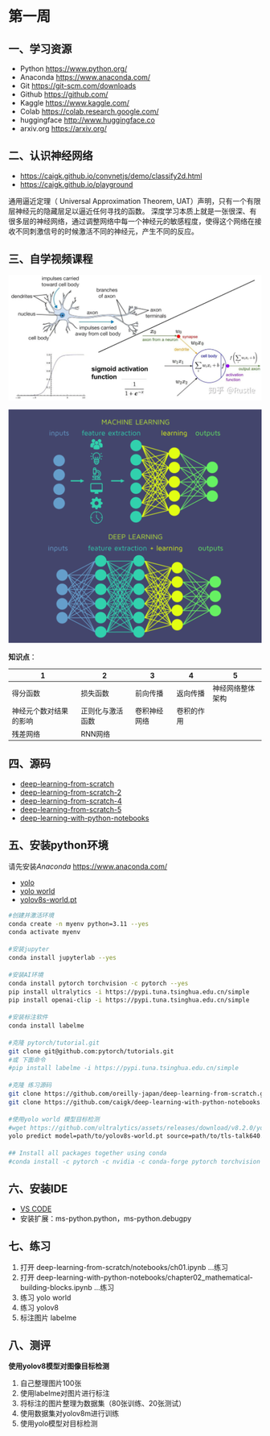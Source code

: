 # 第一周

## 一、学习资源

* Python <https://www.python.org/>
* Anaconda <https://www.anaconda.com/>
* Git <https://git-scm.com/downloads>
* Github <https://github.com/>
* Kaggle <https://www.kaggle.com/>
* Colab  <https://colab.research.google.com/>
* huggingface <http://www.huggingface.co>
* arxiv.org <https://arxiv.org/>

## 二、认识神经网络

* <https://caigk.github.io/convnetjs/demo/classify2d.html>
* <https://caigk.github.io/playground>

通用逼近定理（ Universal Approximation Theorem, UAT）声明，只有一个有限层神经元的隐藏层足以逼近任何寻找的函数。
深度学习本质上就是一张很深、有很多层的神经网络，通过调整网络中每一个神经元的敏感程度，使得这个网络在接收不同刺激信号的时候激活不同的神经元，产生不同的反应。

## 三、自学视频课程

![神经元](images/nn.png)

![ml vs dl](images/ml_dl.png)

**知识点**：

| 1 | 2 | 3 | 4 | 5 |
| --- | ----------- | ----------- | ----------- | ----------- |
| 得分函数 | 损失函数 | 前向传播 | 返向传播 | 神经网络整体架构 |
| 神经元个数对结果的影响 | 正则化与激活函数 | 卷积神经网络 | 卷积的作用 |  |
| 残差网络 | RNN网络 |  |  |  |



## 四、源码

* [deep-learning-from-scratch](https://github.com/oreilly-japan/deep-learning-from-scratch)
* [deep-learning-from-scratch-2](https://github.com/oreilly-japan/deep-learning-from-scratch-2)
* [deep-learning-from-scratch-4](https://github.com/oreilly-japan/deep-learning-from-scratch-4)
* [deep-learning-from-scratch-5](https://github.com/oreilly-japan/deep-learning-from-scratch-5)
* [deep-learning-with-python-notebooks](https://github.com/caigk/deep-learning-with-python-notebooks)

## 五、安装python环境

请先安装*Anaconda* https://www.anaconda.com/

* [yolo](https://docs.ultralytics.com/models/)
* [yolo world](https://docs.ultralytics.com/models/yolo-world/)
* [yolov8s-world.pt](https://github.com/ultralytics/assets/releases/download/v8.2.0/yolov8s-world.pt)

```bash
#创建并激活环境
conda create -n myenv python=3.11 --yes
conda activate myenv

#安装jupyter
conda install jupyterlab --yes

#安装AI环境
conda install pytorch torchvision -c pytorch --yes
pip install ultralytics -i https://pypi.tuna.tsinghua.edu.cn/simple
pip install openai-clip -i https://pypi.tuna.tsinghua.edu.cn/simple

#安装标注软件
conda install labelme

#克隆 pytorch/tutorial.git
git clone git@github.com:pytorch/tutorials.git
#或 下面命令
#pip install labelme -i https://pypi.tuna.tsinghua.edu.cn/simple

#克隆 练习源码
git clone https://github.com/oreilly-japan/deep-learning-from-scratch.git
git clone https://github.com/caigk/deep-learning-with-python-notebooks.git

#使用yolo world 模型目标检测
#wget https://github.com/ultralytics/assets/releases/download/v8.2.0/yolov8s-world.pt
yolo predict model=path/to/yolov8s-world.pt source=path/to/tls-talk640.jpg imgsz=640

## Install all packages together using conda
#conda install -c pytorch -c nvidia -c conda-forge pytorch torchvision pytorch-cuda=11.8 ultralytics


```

## 六、安装IDE

* [VS CODE](https://code.visualstudio.com/)
* 安装扩展：ms-python.python，ms-python.debugpy

## 七、练习

1. 打开 deep-learning-from-scratch/notebooks/ch01.ipynb ...练习
1. 打开 deep-learning-with-python-notebooks/chapter02_mathematical-building-blocks.ipynb ...练习
1. 练习 yolo world
1. 练习 yolov8
1. 标注图片 labelme

## 八、测评

**使用yolov8模型对图像目标检测**

1. 自己整理图片100张
2. 使用labelme对图片进行标注
3. 将标注的图片整理为数据集（80张训练、20张测试）
4. 使用数据集对yolov8m进行训练
5. 使用yolo模型对目标检测

<!-- ## 加微信

![weixin](images/weixin.jpg) -->
